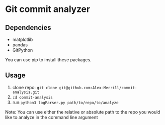 # Git commit analyzer

## Dependencies
- matplotlib
- pandas
- GitPython

You can use pip to install these packages.

## Usage
1. clone repo: `git clone git@github.com:Alex-Merrill/commit-analysis.git`
2. `cd commit-analysis`
2. run `python3 logParser.py path/to/repo/to/analyze`

Note: You can use either the relative or absolute path to the repo you would like to analyze in the command line argument
